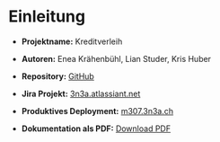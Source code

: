 # Einleitung

- **Projektname:** Kreditverleih
- **Autoren:** Enea Krähenbühl, Lian Studer, Kris Huber

- **Repository:** [GitHub](https://github.com/3n3a/m307/)
- **Jira Projekt:** [3n3a.atlassiant.net](https://3n3a.atlassian.net/jira/)
- **Produktives Deployment:** [m307.3n3a.ch](https://m307.3n3a.ch/)
- **Dokumentation als PDF:** [Download PDF](./dokumentation.pdf)
